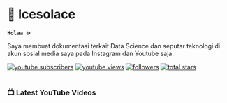 # 🧊 Icesolace

**`Holaa ✨`**

Saya membuat dokumentasi terkait Data Science dan seputar teknologi di akun sosial media saya pada Instagram dan Youtube saja.

<!-- Social badges section -->
   <p align="left">
      <a href="https://www.youtube.com/@ice.solace_?sub_confirmation=1?">
         <img alt="youtube subscribers" title="Subscribe to my YouTube channel" src="https://custom-icon-badges.demolab.com/youtube/channel/subscribers/UCoveqUCSIk3JgszrRWBtCqQ?color=%23E05D44&label=SUBSCRIBE&logo=video&logoColor=white&style=for-the-badge&labelColor=CE4630"/></a> 
      <a href="https://www.youtube.com/@ice.solace_">
         <img alt="youtube views" title="YouTube views" src="https://custom-icon-badges.demolab.com/youtube/channel/views/UCoveqUCSIk3JgszrRWBtCqQ?color=%23E05D44&logo=eye&logoColor=white&style=for-the-badge&labelColor=CE4630"/></a> 
      <a href="https://github.com/icesolace?tab=followers">
         <img alt="followers" title="Follow me on Github" src="https://custom-icon-badges.demolab.com/github/followers/icesolace?color=236ad3&labelColor=1155ba&style=for-the-badge&logo=person-add&label=Follow&logoColor=white"/></a>
      <a href="https://github.com/icesolace?tab=repositories&sort=stargazers">
         <img alt="total stars" title="Total stars on GitHub" src="https://custom-icon-badges.demolab.com/github/stars/icesolace?color=55960c&style=for-the-badge&labelColor=488207&logo=star"/></a>
   </p>
   
#
### 📺 Latest YouTube Videos

<!-- BEGIN YOUTUBE-CARDS -->
<!-- END YOUTUBE-CARDS -->
